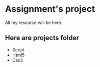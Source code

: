 # Assignment's project
 All my resource will be here.
## Here are projects folder
* Script
* Html5 
* Css3 


